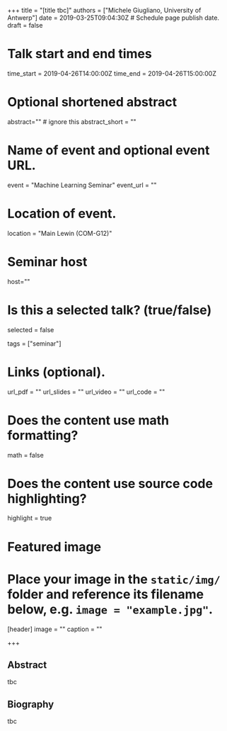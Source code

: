 +++
title = "[title tbc]"
authors = ["Michele Giugliano, University of Antwerp"]
date = 2019-03-25T09:04:30Z  # Schedule page publish date.
draft = false

# Talk start and end times
time_start = 2019-04-26T14:00:00Z
time_end = 2019-04-26T15:00:00Z

# Optional shortened abstract
abstract="" # ignore this
abstract_short = ""

# Name of event and optional event URL.
event = "Machine Learning Seminar"
event_url = ""

# Location of event.
location = "Main Lewin (COM-G12)"

# Seminar host
host=""

# Is this a selected talk? (true/false)
selected = false

tags = ["seminar"]

# Links (optional).
url_pdf = ""
url_slides = ""
url_video = ""
url_code = ""

# Does the content use math formatting?
math = false

# Does the content use source code highlighting?
highlight = true

# Featured image
# Place your image in the `static/img/` folder and reference its filename below, e.g. `image = "example.jpg"`.
[header]
image = ""
caption = ""

+++

## Abstract
tbc

## Biography

tbc

